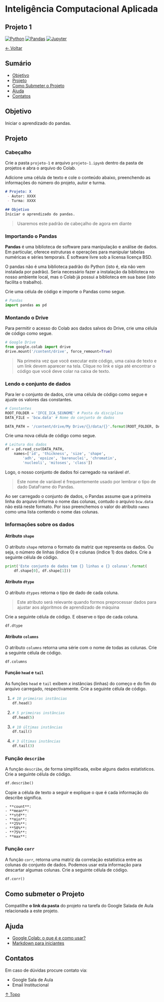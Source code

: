 # Inteligência Computacional Aplicada
## Projeto 1

[![Python](https://img.shields.io/badge/-python-gray?logo=python)](https://www.python.org/)
[![Pandas](https://img.shields.io/badge/-pandas-gray?logo=pandas)](https://pandas.pydata.org/)
[![Jupyter](https://img.shields.io/badge/-jupyter-gray?logo=jupyter)](https://jupyter.org/)

[← Voltar](../README.md)

## Sumário

- [Objetivo](#objetivo)
- [Projeto](#projeto)
- [Como Submeter o Projeto](#como-submeter-o-projeto)
- [Ajuda](#ajuda)
- [Contatos](#contatos)

## Objetivo
Iniciar o aprendizado do pandas.

## Projeto

### Cabeçalho

Crie a pasta `projeto-1` e arquivo `projeto-1.ipynb` dentro da pasta de projetos e abra o arquivo do Colab.

Adicione uma célula de texto e cole o conteúdo abaixo, preenchendo as informações do número do projeto, autor e turma.

```md
# Projeto: X
 - Autor: XXXX
 - Turma: XXXX

## Objetivo
Iniciar o aprendizado do pandas.
```

> Usaremos este padrão de cabeçalho de agora em diante

### Importando o Pandas

**Pandas** é uma biblioteca de software para manipulação e análise de dados. Em particular, oferece estruturas e operações para manipular tabelas numéricas e séries temporais. É software livre sob a licensa licença BSD.

O pandas não é uma biblioteca padrão do Python (isto é, ela não vem instalada por padrão). Seria necessário fazer a instalação da biblioteca no nosso ambiente local, mas o Colab já possui a biblioteca em sua base (isto facilita o trabalho).

Crie uma célula de código e importe o Pandas como segue.

```py
# Pandas
import pandas as pd
```

### Montando o Drive 

Para permitir o acesso do Colab aos dados salvos do Drive, crie uma célula de código como segue.

```py
# Google Drive
from google.colab import drive
drive.mount('/content/drive', force_remount=True)
```

> Na primeira vez que você executar este código, uma caixa de texto e um link devem aparecer na tela. Clique no link e siga até encontrar o código que você deve colar na caixa de texto. 

### Lendo o conjunto de dados

Para ler o conjunto de dados, crie uma célula de código como segue e ajuste os valores das constantes.

```py
# Constantes
ROOT_FOLDER = 'IFCE_ICA_SEUNOME' # Pasta da disciplina
DATA_FILE = 'bcw.data' # Nome do conjunto de dados

DATA_PATH = '/content/drive/My Drive/{}/data/{}'.format(ROOT_FOLDER, DATA_FILE)
```

Crie uma nova célula de código como segue.

```py
# Leitura dos dados
df = pd.read_csv(DATA_PATH, 
    names=['id', 'thickness', 'size', 'shape', 
        'adh', 'epsize', 'barenuclei', 'chromatin',
        'nucleoli', 'mitoses', 'class'])
```

Logo, o nosso conjunto de dados foi carregado na variável `df`.

> Este nome de variável é frequentemente usado por lembrar o tipo de dado DataFrame do Pandas.

Ao ser carregado o conjunto de dados, o Pandas assume que a primeira linha do arquivo informa o nome das colunas, contudo o arquivo `bcw.data` não está neste formato. Por isso preenchemos o valor do atributo `names` como uma lista contendo o nome das colunas.

### Informações sobre os dados

#### Atributo `shape`

O atributo `shape` retorna o formato da matriz que representa os dados. Ou seja, o número de linhas (índice 0) e colunas (índice 1) dos dados. Crie a seguinte célula de código.

```py
print('Este conjunto de dados tem {} linhas e {} colunas'.format(
    df.shape[0], df.shape[1]))
```

#### Atributo `dtype`

O atributo `dtypes` retorna o tipo de dado de cada coluna. 

> Este atributo será relevante quando formos preprocessar dados para ajustar aos algoritmos de aprendizado de máquina

Crie a seguinte célula de código. E observe o tipo de cada coluna.

```py
df.dtype
```

#### Atributo `columns`

O atributo `columns` retorna uma série com o nome de todas as colunas. Crie a seguinte célula de código.

```py
df.columns
```

#### Função `head` e `tail`

As funções `head` e `tail` exibem *x* instâncias (linhas) do começo e do fim do arquivo carregado, respectivamente. Crie a seguinte célula de código.

1. 
    ```py
    # 10 primeiras instâncias
    df.head()
    ```

1. 
    ```py
    # 5 primeiras instâncias
    df.head(5)
    ```

1.
    ```py
    # 10 últimas instâncias
    df.tail()
    ```

1.
    ```py
    # 3 últimas instâncias
    df.tail(3)
    ```

### Função `describe`

A função `describe`, de forma simplificada, exibe alguns dados estatísticos. Crie a seguinte célula de código.

```py
df.describe()
```

Copie a célula de texto a seguir e explique o que é cada informação do describe significa.

```
- **count**:
- **mean**:
- **std**:
- **min**:
- **25%**:
- **50%**:
- **75%**:
- **max**:
```

### Função `corr`

A função `corr`, retorna uma matriz da correlação estatística entre as colunas do conjunto de dados. Podemos usar esta informação para descartar algumas colunas. Crie a seguinte célula de código.

```py
df.corr()
```

## Como submeter o Projeto

Compatilhe **o link da pasta** do projeto na tarefa do Google Salada de Aula relacionada a este projeto.

## Ajuda

- [Google Colab: o que é e como usar?](https://www.alura.com.br/artigos/google-colab-o-que-e-e-como-usar)
 - [Markdown para iniciantes](https://produtive.me/guia/markdown-um-guia-para-iniciantes/)

## Contatos

Em caso de dúvidas procure contato via:
 - Google Sala de Aula
 - Email Institucional

[↑ Topo](#inteligência-computacional-aplicada)